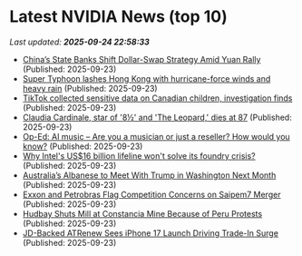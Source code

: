 # Latest NVIDIA News (top 10)
_Last updated: **2025-09-24 22:58:33**_

- [China’s State Banks Shift Dollar-Swap Strategy Amid Yuan Rally](https://biztoc.com/x/8490f85f7597ff3e) (Published: 2025-09-23)
- [Super Typhoon lashes Hong Kong with hurricane-force winds and heavy rain](https://biztoc.com/x/3816204316716bcf) (Published: 2025-09-23)
- [TikTok collected sensitive data on Canadian children, investigation finds](https://biztoc.com/x/2772db7acf2c1a54) (Published: 2025-09-23)
- [Claudia Cardinale, star of '8½' and 'The Leopard,' dies at 87](https://biztoc.com/x/c5aaad228c36bc93) (Published: 2025-09-23)
- [Op-Ed: AI music – Are you a musician or just a reseller? How would you know?](https://www.digitaljournal.com/entertainment/op-ed-ai-music-are-you-a-musician-or-just-a-reseller-how-would-you-know/article) (Published: 2025-09-23)
- [Why Intel's US$16 billion lifeline won't solve its foundry crisis?](https://www.digitimes.com/news/a20250923PD219/intel-funding-pc-chips-nvidia.html) (Published: 2025-09-23)
- [Australia’s Albanese to Meet With Trump in Washington Next Month](https://biztoc.com/x/9c143141c7bdb1ad) (Published: 2025-09-23)
- [Exxon and Petrobras Flag Competition Concerns on Saipem7 Merger](https://biztoc.com/x/b891f1eb6e08624b) (Published: 2025-09-23)
- [Hudbay Shuts Mill at Constancia Mine Because of Peru Protests](https://biztoc.com/x/a9e567a689d0348c) (Published: 2025-09-23)
- [JD-Backed ATRenew Sees iPhone 17 Launch Driving Trade-In Surge](https://biztoc.com/x/81dc06382f0dc0a7) (Published: 2025-09-23)

